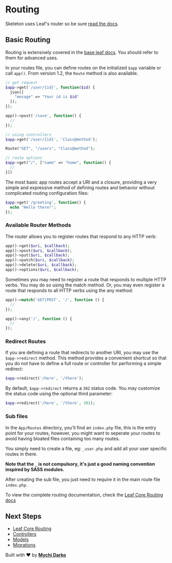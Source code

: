 # Routing

Skeleton uses Leaf's router so be sure [read the docs](/leaf/v/2.5.0/routing/).

## Basic Routing

<p class="alert -warning">
  Routing is extensively covered in the <a href="/#/leaf/v/2.5.0/routing/">base leaf docs</a>. You should refer to them for advanced uses.
</p>

In your routes file, you can define routes on the initialized `$app` variable or call `app()`. From version 1.2, the `Route` method is also available.

```php
// get request
$app->get('/user/{id}', function($id) {
  json([
    "mesage" => "Your id is $id"
  ]);
});

app()->post('/save', function() {
  // 
});

// using controllers
$app->get('/user/{id}', 'Class@method');

Route("GET", "/users", "Class@method");

// route options
$app->get("/", ["name" => "home", function() {
  // 
}])
```

The most basic app routes accept a URI and a closure, providing a very simple and expressive method of defining routes and behavior without complicated routing configuration files:

```php
$app->get('/greeting', function() {
  echo "Hello there!";
});
```

### Available Router Methods

The router allows you to register routes that respond to any HTTP verb:

```php
app()->get($uri, $callback);
app()->post($uri, $callback);
app()->put($uri, $callback);
app()->patch($uri, $callback);
app()->delete($uri, $callback);
app()->options($uri, $callback);
```

Sometimes you may need to register a route that responds to multiple HTTP verbs. You may do so using the match method. Or, you may even register a route that responds to all HTTP verbs using the any method:

```php
app()->match('GET|POST', '/', function () {
  //
});

app()->any('/', function () {
  //
});
```

### Redirect Routes

If you are defining a route that redirects to another URI, you may use the `$app->redirect` method. This method provides a convenient shortcut so that you do not have to define a full route or controller for performing a simple redirect:

```php
$app->redirect('/here', '/there');
```

By default, `$app->redirect` returns a `302` status code. You may customize the status code using the optional third parameter:

```php
$app->redirect('/here', '/there', 301);
```

### Sub files

In the `App/Routes` directory, you'll find an `index.php` file, this is the entry point for your routes, however, you might want to seperate your routes to avoid having bloated files containing too many routes.

You simply need to create a file, eg: `_user.php` and add all your user specific routes in there.

**Note that the `_` is not compulsory, it's just a good naming convention inspired by SASS modules.**

After creating the sub file, you just need to require it in the main route file `index.php`.

To view the complete routing documentation, check the [Leaf Core Routing docs](/leaf/v/2.5.0/routing/)

## Next Steps

- [Leaf Core Routing](/leaf/v/2.5.0/routing/)
- [Controllers](/skeleton/v/2.0/core/controllers)
- [Models](/skeleton/v/2.0/core/models)
- [Migrations](/skeleton/v/2.0/database/migrations)

Built with ❤ by [**Mychi Darko**](//mychi.netlify.app)
